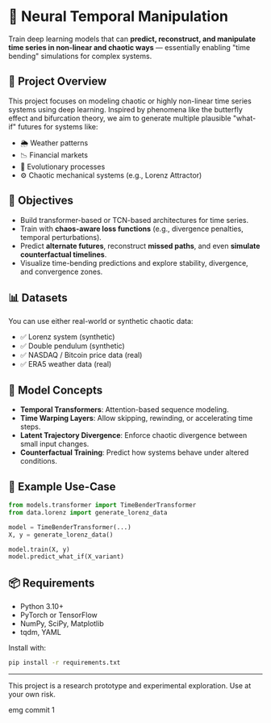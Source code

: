 # 🧠 Neural Temporal Manipulation

Train deep learning models that can **predict, reconstruct, and manipulate time series in non-linear and chaotic ways** — essentially enabling "time bending" simulations for complex systems.

## 🚀 Project Overview

This project focuses on modeling chaotic or highly non-linear time series systems using deep learning. Inspired by phenomena like the butterfly effect and bifurcation theory, we aim to generate multiple plausible "what-if" futures for systems like:

- 🌦️ Weather patterns
- 📉 Financial markets
- 🧬 Evolutionary processes
- ⚙️ Chaotic mechanical systems (e.g., Lorenz Attractor)

## 🎯 Objectives

- Build transformer-based or TCN-based architectures for time series.
- Train with **chaos-aware loss functions** (e.g., divergence penalties, temporal perturbations).
- Predict **alternate futures**, reconstruct **missed paths**, and even **simulate counterfactual timelines**.
- Visualize time-bending predictions and explore stability, divergence, and convergence zones.

## 📊 Datasets

You can use either real-world or synthetic chaotic data:
- ✅ Lorenz system (synthetic)
- ✅ Double pendulum (synthetic)
- ✅ NASDAQ / Bitcoin price data (real)
- ✅ ERA5 weather data (real)

## 🧠 Model Concepts

- **Temporal Transformers**: Attention-based sequence modeling.
- **Time Warping Layers**: Allow skipping, rewinding, or accelerating time steps.
- **Latent Trajectory Divergence**: Enforce chaotic divergence between small input changes.
- **Counterfactual Training**: Predict how systems behave under altered conditions.

## 🧪 Example Use-Case

```python
from models.transformer import TimeBenderTransformer
from data.lorenz import generate_lorenz_data

model = TimeBenderTransformer(...)
X, y = generate_lorenz_data()

model.train(X, y)
model.predict_what_if(X_variant)
```

## 📦 Requirements

- Python 3.10+
- PyTorch or TensorFlow
- NumPy, SciPy, Matplotlib
- tqdm, YAML

Install with:

```bash
pip install -r requirements.txt
```

---

This project is a research prototype and experimental exploration. Use at your own risk.



emg commit 1